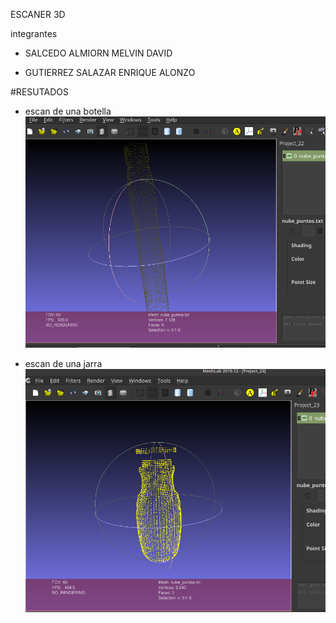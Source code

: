 

ESCANER 3D

integrantes

- SALCEDO ALMIORN MELVIN DAVID

- GUTIERREZ SALAZAR ENRIQUE ALONZO

#RESUTADOS
- escan de una botella
![Screenshot](https://github.com/MelvinSalcedo/Computacion_Grafica/blob/master/ProyectoGraficaScanner3D/resultado1.png)

- escan de una jarra
![Screenshot](https://github.com/MelvinSalcedo/Computacion_Grafica/blob/master/ProyectoGraficaScanner3D/resultado2.png)
